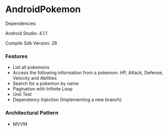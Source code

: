 # AndroidPokemon

Dependencies

Android Studio: 4.1.1

Compile Sdk Version: 28

### Features

- List all pokemons
- Access the following information from a pokemon: HP, Attack, Defense, Velocity and Abilities
- Search for a pokemon by name
- Pagination with Infinite Loop
- Unit Test
- Dependency Injection (Implementing a new branch)

### Architectural Pattern
- MVVM

